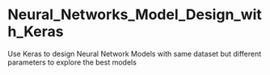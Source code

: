 # Neural_Networks_Model_Design_with_Keras
Use Keras to design Neural Network Models with same dataset but different parameters to explore the best models 
